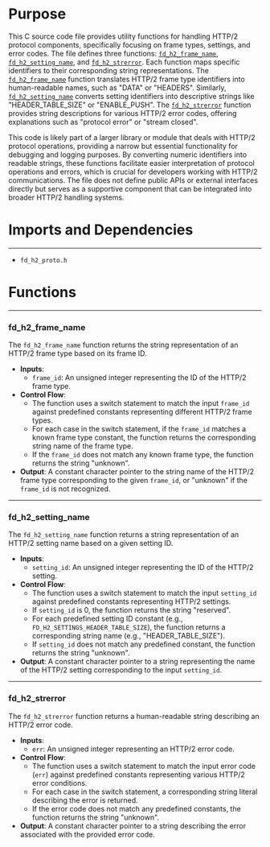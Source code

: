 # Purpose
This C source code file provides utility functions for handling HTTP/2 protocol components, specifically focusing on frame types, settings, and error codes. The file defines three functions: [`fd_h2_frame_name`](#fd_h2_frame_name), [`fd_h2_setting_name`](#fd_h2_setting_name), and [`fd_h2_strerror`](#fd_h2_strerror). Each function maps specific identifiers to their corresponding string representations. The [`fd_h2_frame_name`](#fd_h2_frame_name) function translates HTTP/2 frame type identifiers into human-readable names, such as "DATA" or "HEADERS". Similarly, [`fd_h2_setting_name`](#fd_h2_setting_name) converts setting identifiers into descriptive strings like "HEADER_TABLE_SIZE" or "ENABLE_PUSH". The [`fd_h2_strerror`](#fd_h2_strerror) function provides string descriptions for various HTTP/2 error codes, offering explanations such as "protocol error" or "stream closed".

This code is likely part of a larger library or module that deals with HTTP/2 protocol operations, providing a narrow but essential functionality for debugging and logging purposes. By converting numeric identifiers into readable strings, these functions facilitate easier interpretation of protocol operations and errors, which is crucial for developers working with HTTP/2 communications. The file does not define public APIs or external interfaces directly but serves as a supportive component that can be integrated into broader HTTP/2 handling systems.
# Imports and Dependencies

---
- `fd_h2_proto.h`


# Functions

---
### fd\_h2\_frame\_name<!-- {{#callable:fd_h2_frame_name}} -->
The `fd_h2_frame_name` function returns the string representation of an HTTP/2 frame type based on its frame ID.
- **Inputs**:
    - `frame_id`: An unsigned integer representing the ID of the HTTP/2 frame type.
- **Control Flow**:
    - The function uses a switch statement to match the input `frame_id` against predefined constants representing different HTTP/2 frame types.
    - For each case in the switch statement, if the `frame_id` matches a known frame type constant, the function returns the corresponding string name of the frame type.
    - If the `frame_id` does not match any known frame type, the function returns the string "unknown".
- **Output**: A constant character pointer to the string name of the HTTP/2 frame type corresponding to the given `frame_id`, or "unknown" if the `frame_id` is not recognized.


---
### fd\_h2\_setting\_name<!-- {{#callable:fd_h2_setting_name}} -->
The `fd_h2_setting_name` function returns a string representation of an HTTP/2 setting name based on a given setting ID.
- **Inputs**:
    - `setting_id`: An unsigned integer representing the ID of the HTTP/2 setting.
- **Control Flow**:
    - The function uses a switch statement to match the input `setting_id` against predefined constants representing HTTP/2 settings.
    - If `setting_id` is 0, the function returns the string "reserved".
    - For each predefined setting ID constant (e.g., `FD_H2_SETTINGS_HEADER_TABLE_SIZE`), the function returns a corresponding string name (e.g., "HEADER_TABLE_SIZE").
    - If `setting_id` does not match any predefined constant, the function returns the string "unknown".
- **Output**: A constant character pointer to a string representing the name of the HTTP/2 setting corresponding to the input `setting_id`.


---
### fd\_h2\_strerror<!-- {{#callable:fd_h2_strerror}} -->
The `fd_h2_strerror` function returns a human-readable string describing an HTTP/2 error code.
- **Inputs**:
    - `err`: An unsigned integer representing an HTTP/2 error code.
- **Control Flow**:
    - The function uses a switch statement to match the input error code (`err`) against predefined constants representing various HTTP/2 error conditions.
    - For each case in the switch statement, a corresponding string literal describing the error is returned.
    - If the error code does not match any predefined constants, the function returns the string "unknown".
- **Output**: A constant character pointer to a string describing the error associated with the provided error code.


